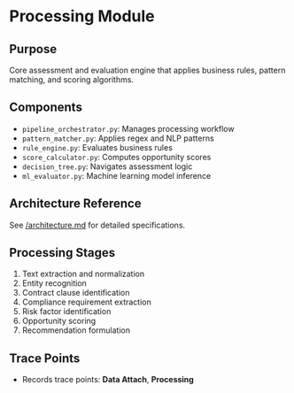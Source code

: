 # Processing Module

## Purpose
Core assessment and evaluation engine that applies business rules, pattern matching, and scoring algorithms.

## Components
- `pipeline_orchestrator.py`: Manages processing workflow
- `pattern_matcher.py`: Applies regex and NLP patterns
- `rule_engine.py`: Evaluates business rules
- `score_calculator.py`: Computes opportunity scores
- `decision_tree.py`: Navigates assessment logic
- `ml_evaluator.py`: Machine learning model inference

## Architecture Reference
See [/architecture.md](/architecture.md#2-processing-module-srcprocessing) for detailed specifications.

## Processing Stages
1. Text extraction and normalization
2. Entity recognition
3. Contract clause identification
4. Compliance requirement extraction
5. Risk factor identification
6. Opportunity scoring
7. Recommendation formulation

## Trace Points
- Records trace points: **Data Attach**, **Processing**